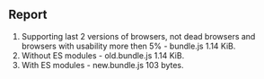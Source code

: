 ## Report

1. Supporting last 2 versions of browsers, not dead browsers and browsers with usability more then 5% - bundle.js 1.14 KiB.
2. Without ES modules - old.bundle.js 1.14 KiB.
3. With ES modules - new.bundle.js 103 bytes.
